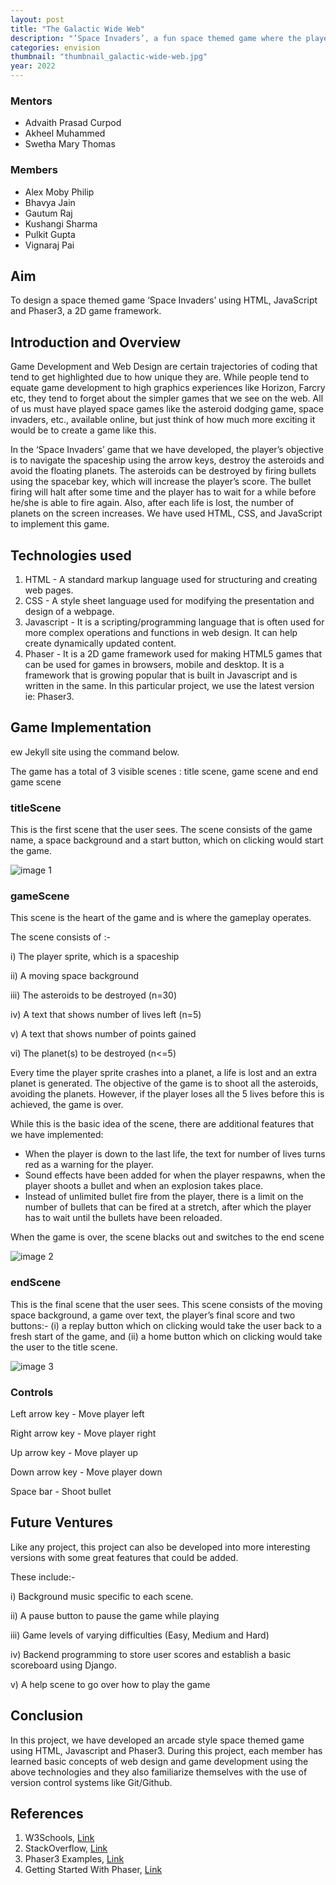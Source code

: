 ```yaml
---
layout: post
title: "The Galactic Wide Web"
description: "’Space Invaders’, a fun space themed game where the player’s goal is to shoot the asteroids while avoiding the planets"
categories: envision
thumbnail: "thumbnail_galactic-wide-web.jpg"
year: 2022
---
```


### Mentors

- Advaith Prasad Curpod
- Akheel Muhammed
- Swetha Mary Thomas

### Members

- Alex Moby Philip
- Bhavya Jain
- Gautum Raj
- Kushangi Sharma
- Pulkit Gupta
- Vignaraj Pai

## Aim

To design a space themed game ‘Space Invaders’ using HTML, JavaScript and Phaser3, a 2D game framework.

## Introduction and Overview

Game Development and Web Design are certain trajectories of coding that tend to get highlighted due to how unique they are. While people tend to equate game development to high graphics experiences like Horizon, Farcry etc, they tend to forget about the simpler games that we see on the web. All of us must have played space games like the asteroid dodging game, space invaders, etc., available online, but just think of how much more exciting it would be to create a game like this.

In the ‘Space Invaders’ game that we have developed, the player’s objective is to navigate the spaceship using the arrow keys, destroy the asteroids and avoid the floating planets. The asteroids can be destroyed by firing bullets using the spacebar key, which will increase the player’s score. The bullet firing will halt after some time and the player has to wait for a while before he/she is able to fire again. Also, after each life is lost, the number of planets on the screen increases. We have used HTML, CSS, and JavaScript to implement this game.

## Technologies used

1. HTML - A standard markup language used for structuring and creating web pages.
2. CSS - A style sheet language used for modifying the presentation and design of a webpage.
3. Javascript - It is a scripting/programming language that is often used for more complex operations and functions in web design. It can help create dynamically updated content.
4. Phaser - It is a 2D game framework used for making HTML5 games that can be used for games in browsers, mobile and desktop. It is a framework that is growing popular that is built in Javascript and is written in the same. In this particular project, we use the latest version ie: Phaser3.

## Game Implementation

ew Jekyll site using the command below.

The game has a total of 3 visible scenes : title scene, game scene and end game scene

### titleScene

This is the first scene that the user sees. The scene consists of the game name, a space background and a start button, which on clicking would start the game.

![image 1](/virtual-expo/assets/img/envision/compsoc/GWW-1.jpg)

### gameScene

This scene is the heart of the game and is where the gameplay operates.

The scene consists of :-

i) The player sprite, which is a spaceship

ii) A moving space background

iii) The asteroids to be destroyed (n=30)

iv) A text that shows number of lives left (n=5)

v) A text that shows number of points gained

vi) The planet(s) to be destroyed (n<=5)

Every time the player sprite crashes into a planet, a life is lost and an extra planet is generated. The objective of the game is to shoot all the asteroids, avoiding the planets. However, if the player loses all the 5 lives before this is achieved, the game is over.

While this is the basic idea of the scene, there are additional features that we have implemented:

- When the player is down to the last life, the text for number of lives turns red as a warning for the player.
- Sound effects have been added for when the player respawns, when the player shoots a bullet and when an explosion takes place.
- Instead of unlimited bullet fire from the player, there is a limit on the number of bullets that can be fired at a stretch, after which the player has to wait until the bullets have been reloaded.

When the game is over, the scene blacks out and switches to the end scene

![image 2](/virtual-expo/assets/img/envision/compsoc/GWW-2.jpg)

### endScene

This is the final scene that the user sees. This scene consists of the moving space background, a game over text, the player’s final score and two buttons:- (i) a replay button which on clicking would take the user back to a fresh start of the game, and (ii) a home button which on clicking would take the user to the title scene.

![image 3](/virtual-expo/assets/img/envision/compsoc/GWW-3.jpg)

### Controls

Left arrow key - Move player left

Right arrow key - Move player right

Up arrow key - Move player up

Down arrow key - Move player down

Space bar - Shoot bullet

## Future Ventures

Like any project, this project can also be developed into more interesting versions with some great features that could be added.

These include:-

i) Background music specific to each scene.

ii) A pause button to pause the game while playing

iii) Game levels of varying difficulties (Easy, Medium and Hard)

iv) Backend programming to store user scores and establish a basic scoreboard using Django.

v) A help scene to go over how to play the game

## Conclusion

In this project, we have developed an arcade style space themed game using HTML, Javascript and Phaser3. During this project, each member has learned basic concepts of web design and game development using the above technologies and they also familiarize themselves with the use of version control systems like Git/Github.

## References

1. W3Schools, [Link](https://www.w3schools.com/)
2. StackOverflow, [Link](https://stackoverflow.com/)
3. Phaser3 Examples, [Link](https://phaser.io/examples)
4. Getting Started With Phaser, [Link](https://www.youtube.com/watch?v=UMNW5X2zF5w&list=PLBt_NhU615eRb-TJe5xx-f2Nx1UqJggqO&index=2)
